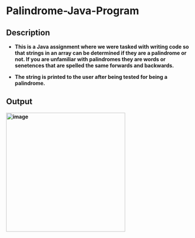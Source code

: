# Palindrome-Java-Program



<h2>Description</h2>

- <b>This is a Java assignment where we were tasked with writing code so that strings in an array can be determined if they are a palindrome or not. If you are unfamiliar with palindromes they are words or senetences that are spelled the same forwards and backwards. </b>

- <b>The string is printed to the user after being tested for being a palindrome.</b>


  



<h2>Output</h2>
<b>
  <img width="323" alt="image" src="https://github.com/tommyyank/Palindrome-Java-Program/assets/139814400/534b5819-333d-4f85-8881-af30d3d98bb7">

<b>
